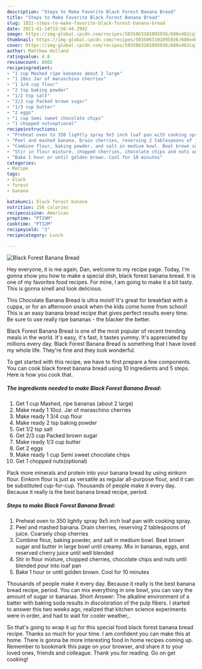 ```yaml
---
description: "Steps to Make Favorite Black Forest Banana Bread"
title: "Steps to Make Favorite Black Forest Banana Bread"
slug: 1022-steps-to-make-favorite-black-forest-banana-bread
date: 2021-01-14T15:56:44.294Z
image: https://img-global.cpcdn.com/recipes/5035063101095936/680x482cq70/black-forest-banana-bread-recipe-main-photo.jpg
thumbnail: https://img-global.cpcdn.com/recipes/5035063101095936/680x482cq70/black-forest-banana-bread-recipe-main-photo.jpg
cover: https://img-global.cpcdn.com/recipes/5035063101095936/680x482cq70/black-forest-banana-bread-recipe-main-photo.jpg
author: Matthew Holland
ratingvalue: 4.8
reviewcount: 8082
recipeingredient:
- "1 cup Mashed ripe bananas about 2 large"
- "1 10oz Jar of maraschino cherries"
- "1 3/4 cup flour"
- "2 tsp baking powder"
- "1/2 tsp salt"
- "2/3 cup Packed brown sugar"
- "1/3 cup butter"
- "2 eggs"
- "1 cup Semi sweet chocolate chips"
- "1 chopped nutsoptional"
recipeinstructions:
- "Preheat oven to 350 lightly spray 9x5 inch loaf pan with cooking spray."
- "Peel and mashed banana. Drain cherries, reserving 2 tablespoons of juice. Coarsely chop cherries"
- "Combine flour, baking powder, and salt in medium bowl. Beat brown sugar and butter in large bowl until creamy. Mix in bananas, eggs, and reserved cherry juice until well blended"
- "Stir in flour mixture, chopped cherries, chocolate chips and nuts until blended pour into loaf pan"
- "Bake 1 hour or until golden brown. Cool for 10 minutes"
categories:
- Recipe
tags:
- black
- forest
- banana

katakunci: black forest banana 
nutrition: 156 calories
recipecuisine: American
preptime: "PT29M"
cooktime: "PT32M"
recipeyield: "3"
recipecategory: Lunch

---
```



![Black Forest Banana Bread](https://img-global.cpcdn.com/recipes/5035063101095936/680x482cq70/black-forest-banana-bread-recipe-main-photo.jpg)

Hey everyone, it is me again, Dan, welcome to my recipe page. Today, I'm gonna show you how to make a special dish, black forest banana bread. It is one of my favorites food recipes. For mine, I am going to make it a bit tasty. This is gonna smell and look delicious.

This Chocolate Banana Bread is ultra moist! It&#39;s great for breakfast with a cuppa, or for an afternoon snack when the kids come home from school! This is an easy banana bread recipe that gives perfect results every time. Be sure to use really ripe bananas - the blacker the better.

Black Forest Banana Bread is one of the most popular of recent trending meals in the world. It's easy, it's fast, it tastes yummy. It's appreciated by millions every day. Black Forest Banana Bread is something that I have loved my whole life. They're fine and they look wonderful.


To get started with this recipe, we have to first prepare a few components. You can cook black forest banana bread using 10 ingredients and 5 steps. Here is how you cook that.

<!--inarticleads1-->

##### The ingredients needed to make Black Forest Banana Bread:

1. Get 1 cup Mashed, ripe bananas (about 2 large)
1. Make ready 1 10oz. Jar of maraschino cherries
1. Make ready 1 3/4 cup flour
1. Make ready 2 tsp baking powder
1. Get 1/2 tsp salt
1. Get 2/3 cup Packed brown sugar
1. Make ready 1/3 cup butter
1. Get 2 eggs
1. Make ready 1 cup Semi sweet chocolate chips
1. Get 1 chopped nuts(optional)


Pack more minerals and protein into your banana bread by using einkorn flour. Einkorn flour is just as versatile as regular all-purpose flour, and it can be substituted cup-for-cup. Thousands of people make it every day. Because it really is the best banana bread recipe, period. 

<!--inarticleads2-->

##### Steps to make Black Forest Banana Bread:

1. Preheat oven to 350 lightly spray 9x5 inch loaf pan with cooking spray.
1. Peel and mashed banana. Drain cherries, reserving 2 tablespoons of juice. Coarsely chop cherries
1. Combine flour, baking powder, and salt in medium bowl. Beat brown sugar and butter in large bowl until creamy. Mix in bananas, eggs, and reserved cherry juice until well blended
1. Stir in flour mixture, chopped cherries, chocolate chips and nuts until blended pour into loaf pan
1. Bake 1 hour or until golden brown. Cool for 10 minutes


Thousands of people make it every day. Because it really is the best banana bread recipe, period. You can mix everything in one bowl, you can vary the amount of sugar or bananas. Short Answer: The alkaline environment of a batter with baking soda results in discoloration of the pulp fibers. I started to answer this two weeks ago, realized that kitchen science experiments were in order, and had to wait for cooler weather,. 

So that's going to wrap it up for this special food black forest banana bread recipe. Thanks so much for your time. I am confident you can make this at home. There is gonna be more interesting food in home recipes coming up. Remember to bookmark this page on your browser, and share it to your loved ones, friends and colleague. Thank you for reading. Go on get cooking!
